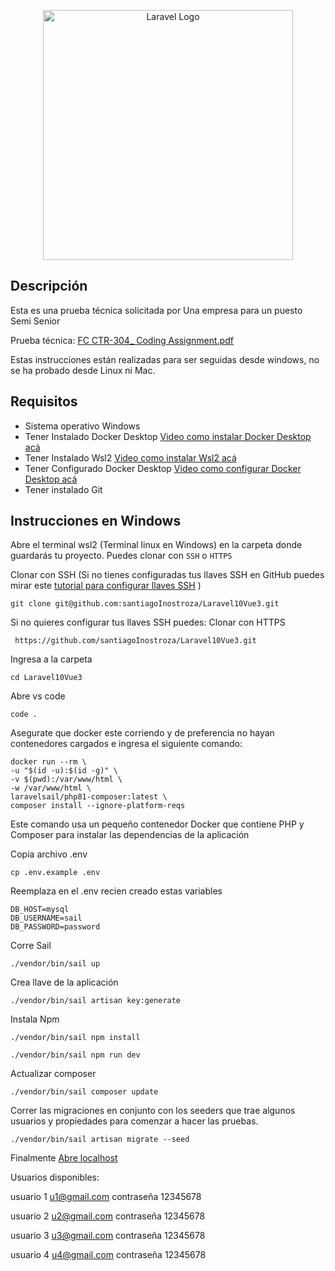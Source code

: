 <p align="center"><a href="https://laravel.com" target="_blank"><img src="https://raw.githubusercontent.com/laravel/art/master/logo-lockup/5%20SVG/2%20CMYK/1%20Full%20Color/laravel-logolockup-cmyk-red.svg" width="400" alt="Laravel Logo"></a></p>

## Descripción

Esta es una prueba técnica solicitada por Una empresa para un puesto Semi Senior

Prueba técnica: [FC  CTR-304_ Coding Assignment.pdf](https://github.com/santiagoInostroza/financiaCapital/files/13242752/FC.CTR-304_.Coding.Assignment.pdf)

Estas instrucciones están realizadas para ser seguidas desde windows, no se ha probado desde Linux ni Mac.

## Requisitos



- Sistema operativo Windows
- Tener Instalado Docker Desktop <a href="https://youtu.be/9AZAVlknsVI">Video como instalar Docker Desktop acá</a>
- Tener Instalado Wsl2  <a href="https://youtu.be/9AZAVlknsVI">Video como instalar Wsl2 acá</a>
- Tener Configurado Docker Desktop  <a href="https://youtu.be/9AZAVlknsVI">Video como configurar Docker Desktop acá</a>
- Tener instalado Git

## Instrucciones en Windows

Abre el terminal wsl2 (Terminal linux en Windows) en la carpeta donde guardarás tu proyecto. Puedes clonar con `SSH` o `HTTPS`

Clonar con SSH
(Si no tienes configuradas tus llaves SSH en GitHub puedes mirar este [tutorial para configurar llaves SSH](https://platzi.com/tutoriales/1557-git-github/4067-configurar-llaves-ssh-en-git-y-github/) )


    git clone git@github.com:santiagoInostroza/Laravel10Vue3.git
    

Si no quieres configurar tus llaves SSH puedes:
Clonar con HTTPS


     https://github.com/santiagoInostroza/Laravel10Vue3.git


Ingresa a la carpeta


    cd Laravel10Vue3 
    
    
Abre vs code

    code .
    
Asegurate que docker este corriendo y de preferencia no hayan contenedores cargados e ingresa el siguiente comando: 

    docker run --rm \
    -u "$(id -u):$(id -g)" \
    -v $(pwd):/var/www/html \
    -w /var/www/html \
    laravelsail/php81-composer:latest \
    composer install --ignore-platform-reqs

Este comando usa un pequeño contenedor Docker que contiene PHP y Composer para instalar las dependencias de la aplicación

Copia archivo .env


    cp .env.example .env

Reemplaza en el .env recien creado estas variables

    DB_HOST=mysql
    DB_USERNAME=sail
    DB_PASSWORD=password

Corre Sail

    ./vendor/bin/sail up     
    
Crea llave de la aplicación

    ./vendor/bin/sail artisan key:generate


    
    
Instala Npm

    ./vendor/bin/sail npm install
   
    ./vendor/bin/sail npm run dev

    
Actualizar composer

    ./vendor/bin/sail composer update    

Correr las migraciones en conjunto con los seeders que trae algunos usuarios y propiedades para comenzar a hacer las pruebas.

    ./vendor/bin/sail artisan migrate --seed


Finalmente <a href="http://localhost" >Abre localhost</a>

Usuarios disponibles:

usuario 1 
u1@gmail.com
contraseña 12345678

usuario 2 
u2@gmail.com
contraseña 12345678

usuario 3 
u3@gmail.com
contraseña 12345678

usuario 4 
u4@gmail.com
contraseña 12345678
